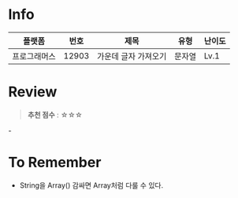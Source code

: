 # Info
|플랫폼|번호|제목|유형|난이도|
|----|----|----|----|----|
|프로그래머스|12903|가운데 글자 가져오기|문자열|Lv.1|

# Review
> **추천 점수** : ☆☆☆

\-

# To Remember
- String을 Array() 감싸면 Array처럼 다룰 수 있다.